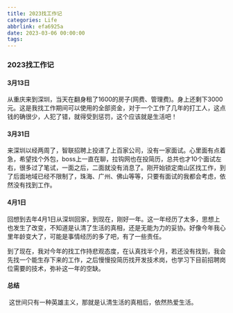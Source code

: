 ```yaml
---
title: 2023找工作记
categories: Life
abbrlink: efa6925a
date: 2023-03-06 00:00:00
tags:
---
```


### 2023找工作记

#### 3月13日

​	从重庆来到深圳，当天在翻身租了1600的房子(网费、管理费)。身上还剩下3000元。这是我找工作期间可以使用的全部资金，对于一个工作了几年的打工人，这点钱的确很少，人犯了错，就得受到惩罚，这个应该就是生活吧！

<!--more-->

#### 3月31日

​	来深圳以经两周了，智联招聘上投递了上百家公司，没有一家面试。心里面有点着急，希望找个外包，boss上一直在聊，拉钩网也在投简历，总共也才10个面试左右，很多过了笔试，一面之后，二面就没有消息了。刚开始锁定南山区找工作，到了后面地域已经不限制了，珠海、广州、佛山等等，只要有面试的我都会考虑，依然没有找到工作。

#### 4月1日

​	回想到去年4月1日从深圳回家，到现在，刚好一年。这一年经历了太多，思想上也发生了改变，不知道是认清了生活的真相，还是无能为力的妥协。好像今年我心里年龄变大了，可能是事情经历的多了吧，有了一些责任。

​	到了现在，我对今年的找工作持悲观态度，在认真找半个月，若还没有找到，我会先找一个能生存下来的工作，之后慢慢投简历找开发技术岗，也学习下目前招聘岗位需要的技术，弥补这一年的空缺。

#### 总结

​	这世间只有一种英雄主义，那就是认清生活的真相后，依然热爱生活。